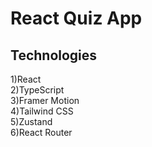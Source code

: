 # React Quiz App

## Technologies
1)React <br>
2)TypeScript <br>
3)Framer Motion <br>
4)Tailwind CSS <br>
5)Zustand <br>
6)React Router
